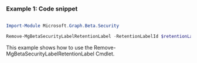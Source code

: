 ### Example 1: Code snippet

```powershell

Import-Module Microsoft.Graph.Beta.Security

Remove-MgBetaSecurityLabelRetentionLabel -RetentionLabelId $retentionLabelId

```
This example shows how to use the Remove-MgBetaSecurityLabelRetentionLabel Cmdlet.

